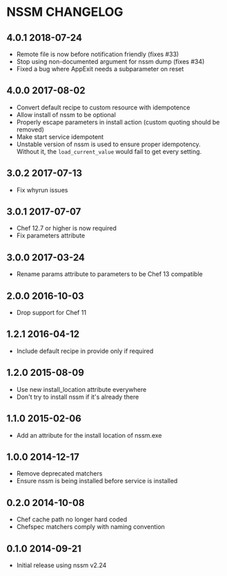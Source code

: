 # NSSM CHANGELOG

## 4.0.1 2018-07-24

- Remote file is now before notification friendly (fixes #33)
- Stop using non-documented argument for nssm dump (fixes #34)
- Fixed a bug where AppExit needs a subparameter on reset

## 4.0.0 2017-08-02

- Convert default recipe to custom resource with idempotence 
- Allow install of nssm to be optional
- Properly escape parameters in install action (custom quoting should be removed)
- Make start service idempotent
- Unstable version of nssm is used to ensure proper idempotency. Without it, the `load_current_value` would fail to get every setting.

## 3.0.2 2017-07-13

- Fix whyrun issues

## 3.0.1 2017-07-07

- Chef 12.7 or higher is now required
- Fix parameters attribute

## 3.0.0 2017-03-24

- Rename params attribute to parameters to be Chef 13 compatible

## 2.0.0 2016-10-03

- Drop support for Chef 11

## 1.2.1 2016-04-12

- Include default recipe in provide only if required

## 1.2.0 2015-08-09

- Use new install_location attribute everywhere
- Don't try to install nssm if it's already there

## 1.1.0 2015-02-06

- Add an attribute for the install location of nssm.exe

## 1.0.0 2014-12-17

- Remove deprecated matchers
- Ensure nssm is being installed before service is installed

## 0.2.0 2014-10-08

- Chef cache path no longer hard coded
- Chefspec matchers comply with naming convention

## 0.1.0 2014-09-21

- Initial release using nssm v2.24
